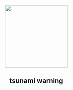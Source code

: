 <p align="center">
  <img width="200" height="200" src="https://www.lavanguardia.com/r/GODO/LV/p6/WebSite/2019/06/03/Recortada/img_mrius_20190603-104334_imagenes_lv_terceros_ola_estefania-kYzH-U462635134170IYH-992x558@LaVanguardia-Web.jpg">
</p>

<h2 align="center">tsunami warning</h2>
